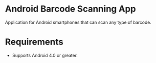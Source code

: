 # Android Barcode Scanning App
Application for Android smartphones that can scan any type of barcode.

# Requirements
<ul>
<li>Supports Android 4.0 or greater.</li>
</ul>
